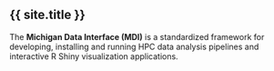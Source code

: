 ## {{ site.title }}

The **Michigan Data Interface (MDI)** is a standardized framework for developing, 
installing and running HPC data analysis pipelines and interactive R Shiny 
visualization applications.
